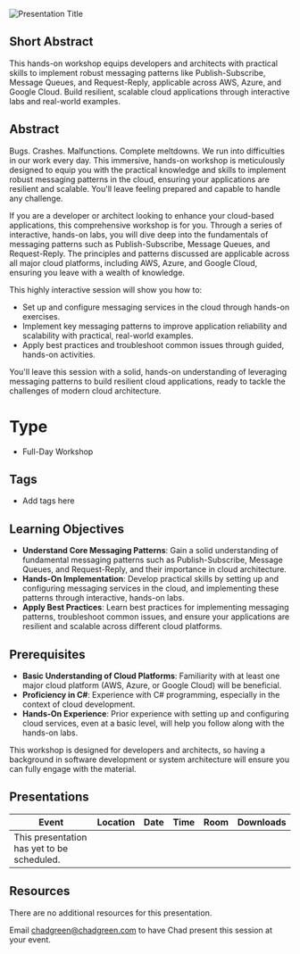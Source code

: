 ![Presentation Title](Thumbnail.jpg)

## Short Abstract
This hands-on workshop equips developers and architects with practical skills to implement robust messaging patterns like Publish-Subscribe, Message Queues, and Request-Reply, applicable across AWS, Azure, and Google Cloud. Build resilient, scalable cloud applications through interactive labs and real-world examples.

## Abstract
Bugs. Crashes. Malfunctions. Complete meltdowns. We run into difficulties in our work every day. This immersive, hands-on workshop is meticulously designed to equip you with the practical knowledge and skills to implement robust messaging patterns in the cloud, ensuring your applications are resilient and scalable. You'll leave feeling prepared and capable to handle any challenge.

If you are a developer or architect looking to enhance your cloud-based applications, this comprehensive workshop is for you. Through a series of interactive, hands-on labs, you will dive deep into the fundamentals of messaging patterns such as Publish-Subscribe, Message Queues, and Request-Reply. The principles and patterns discussed are applicable across all major cloud platforms, including AWS, Azure, and Google Cloud, ensuring you leave with a wealth of knowledge.

This highly interactive session will show you how to:
- Set up and configure messaging services in the cloud through hands-on exercises.
- Implement key messaging patterns to improve application reliability and scalability with practical, real-world examples.
- Apply best practices and troubleshoot common issues through guided, hands-on activities.

You'll leave this session with a solid, hands-on understanding of leveraging messaging patterns to build resilient cloud applications, ready to tackle the challenges of modern cloud architecture.

# Type
- Full-Day Workshop

## Tags
- Add tags here

## Learning Objectives
- **Understand Core Messaging Patterns**: Gain a solid understanding of fundamental messaging patterns such as Publish-Subscribe, Message Queues, and Request-Reply, and their importance in cloud architecture.
- **Hands-On Implementation**: Develop practical skills by setting up and configuring messaging services in the cloud, and implementing these patterns through interactive, hands-on labs.
- **Apply Best Practices**: Learn best practices for implementing messaging patterns, troubleshoot common issues, and ensure your applications are resilient and scalable across different cloud platforms.

## Prerequisites
- **Basic Understanding of Cloud Platforms**: Familiarity with at least one major cloud platform (AWS, Azure, or Google Cloud) will be beneficial.
- **Proficiency in C#**: Experience with C# programming, especially in the context of cloud development.
- **Hands-On Experience**: Prior experience with setting up and configuring cloud services, even at a basic level, will help you follow along with the hands-on labs.

This workshop is designed for developers and architects, so having a background in software development or system architecture will ensure you can fully engage with the material.

## Presentations

| Event | Location | Date | Time | Room | Downloads |
|-------|:--------:|-----:|-----:|-----:|----------:|
| This presentation has yet to be scheduled. | | | | | |

## Resources
There are no additional resources for this presentation.

Email [chadgreen@chadgreen.com](mailto:chadgreen@chadgreen.com?subject=Presentation%20Request:%20Unlock%20the%20Power%20of%20Messaging%20Patterns) to have Chad present this session at your event.
